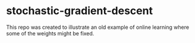 # stochastic-gradient-descent

This repo was created to illustrate an old example of online learning where some of the weights might be fixed.
